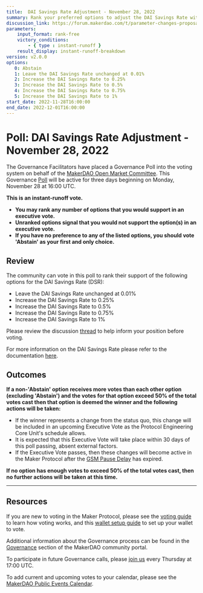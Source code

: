```yaml
---
title:  DAI Savings Rate Adjustment - November 28, 2022
summary: Rank your preferred options to adjust the DAI Savings Rate within a range of 0.01% to 1%.
discussion_link: https://forum.makerdao.com/t/parameter-changes-proposal-ppg-omc-001-24-november-2022/18925#dai-savings-rate-adjustment-3
parameters:
    input_format: rank-free
    victory_conditions:
        - { type : instant-runoff }
    result_display: instant-runoff-breakdown
version: v2.0.0
options:
   0: Abstain
   1: Leave the DAI Savings Rate unchanged at 0.01%
   2: Increase the DAI Savings Rate to 0.25%
   3: Increase the DAI Savings Rate to 0.5%
   4: Increase the DAI Savings Rate to 0.75%
   5: Increase the DAI Savings Rate to 1%
start_date: 2022-11-28T16:00:00
end_date: 2022-12-01T16:00:00
---
```

# Poll: DAI Savings Rate Adjustment - November 28, 2022

The Governance Facilitators have placed a Governance Poll into the voting system on behalf of the [MakerDAO Open Market Committee](https://forum.makerdao.com/t/parameter-proposal-group-makerdao-open-market-committee/7355). This Governance [Poll](https://community-development.makerdao.com/en/learn/governance/on-chain-gov) will be active for three days beginning on Monday, November 28 at 16:00 UTC.

**This is an instant-runoff vote.**
- **You may rank any number of options that you would support in an executive vote.**
- **Unranked options signal that you would not support the option(s) in an executive vote.**
- **If you have no preference to any of the listed options, you should vote 'Abstain' as your first and only choice.**

## Review

The community can vote in this poll to rank their support of the following options for the DAI Savings Rate (DSR):
* Leave the DAI Savings Rate unchanged at 0.01%
* Increase the DAI Savings Rate to 0.25%
* Increase the DAI Savings Rate to 0.5%
* Increase the DAI Savings Rate to 0.75%
* Increase the DAI Savings Rate to 1%

Please review the discussion [thread](https://forum.makerdao.com/t/parameter-changes-proposal-ppg-omc-001-24-november-2022/18925#dai-savings-rate-adjustment-3) to help inform your position before voting.

For more information on the DAI Savings Rate please refer to the documentation [here](https://manual.makerdao.com/parameter-index/core/param-dai-savings-rate).

## Outcomes

**If a non-'Abstain' option receives more votes than each other option (excluding 'Abstain') and the votes for that option exceed 50% of the total votes cast then that option is deemed the winner and the following actions will be taken:**
* If the winner represents a change from the status quo, this change will be included in an upcoming Executive Vote as the Protocol Engineering Core Unit's schedule allows.
* It is expected that this Executive Vote will take place within 30 days of this poll passing, absent external factors.
* If the Executive Vote passes, then these changes will become active in the Maker Protocol after the [GSM Pause Delay](https://manual.makerdao.com/parameter-index/core/param-gsm-pause-delay) has expired.

**If no option has enough votes to exceed 50% of the total votes cast, then no further actions will be taken at this time.**

---

## Resources

If you are new to voting in the Maker Protocol, please see the [voting guide](https://community-development.makerdao.com/en/learn/governance/how-voting-works/) to learn how voting works, and this [wallet setup guide](https://community-development.makerdao.com/en/learn/governance/voting-setup/) to set up your wallet to vote.

Additional information about the Governance process can be found in the [Governance](https://community-development.makerdao.com/en/learn/governance) section of the MakerDAO community portal.

To participate in future Governance calls, please [join us](https://github.com/makerdao/community/tree/master/governance/governance-and-risk-meetings) every Thursday at 17:00 UTC.

To add current and upcoming votes to your calendar, please see the [MakerDAO Public Events Calendar](https://calendar.google.com/calendar/embed?src=makerdao.com_3efhm2ghipksegl009ktniomdk%40group.calendar.google.com&ctz=UTC&mode=week&showCalendars=0&showPrint=0).
